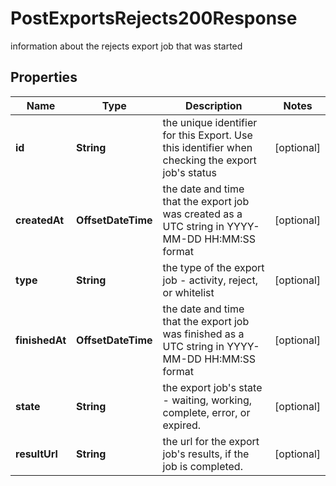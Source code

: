 

# PostExportsRejects200Response

information about the rejects export job that was started

## Properties

| Name | Type | Description | Notes |
|------------ | ------------- | ------------- | -------------|
|**id** | **String** | the unique identifier for this Export. Use this identifier when checking the export job&#39;s status |  [optional] |
|**createdAt** | **OffsetDateTime** | the date and time that the export job was created as a UTC string in YYYY-MM-DD HH:MM:SS format |  [optional] |
|**type** | **String** | the type of the export job - activity, reject, or whitelist |  [optional] |
|**finishedAt** | **OffsetDateTime** | the date and time that the export job was finished as a UTC string in YYYY-MM-DD HH:MM:SS format |  [optional] |
|**state** | **String** | the export job&#39;s state - waiting, working, complete, error, or expired. |  [optional] |
|**resultUrl** | **String** | the url for the export job&#39;s results, if the job is completed. |  [optional] |



